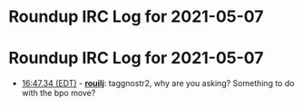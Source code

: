 # Roundup IRC Log for 2021-05-07 #
# Roundup IRC Log for 2021-05-07
* <a href="#16:47.34" id="16:47.34">16:47.34 (EDT)</a> - __[rouilj](https://github.com/rouilj)__: taggnostr2, why are you asking? Something to do with the bpo move?
